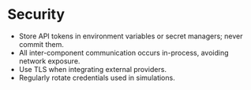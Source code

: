 # Security

- Store API tokens in environment variables or secret managers; never commit them.
- All inter-component communication occurs in-process, avoiding network exposure.
- Use TLS when integrating external providers.
- Regularly rotate credentials used in simulations.

